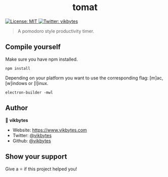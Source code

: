 <h1 align="center">tomat </h1>
<p>
  <a href="#" target="_blank">
    <img alt="License: MIT" src="https://img.shields.io/badge/License-MIT-yellow.svg" />
  </a>
  <a href="https://twitter.com/vikbytes" target="_blank">
    <img alt="Twitter: vikbytes" src="https://img.shields.io/twitter/follow/vikbytes.svg?style=social" />
  </a>
</p>

> A pomodoro style productivity timer.

## Compile yourself
Make sure you have npm installed.

```
npm install
```

Depending on your platform you want to use the corresponding flag: [m]ac, [w]indows or [l]inux.
```
electron-builder -mwl
```

## Author

👤 **vikbytes**

* Website: https://www.vikbytes.com
* Twitter: [@vikbytes](https://twitter.com/vikbytes)
* Github: [@vikbytes](https://github.com/vikbytes)

## Show your support

Give a ⭐️ if this project helped you!